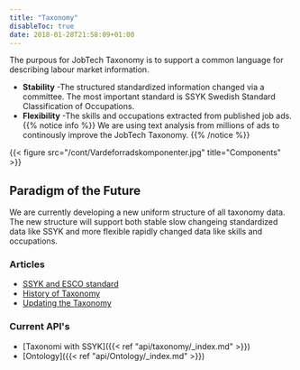 ```yaml
---
title: "Taxonomy"
disableToc: true
date: 2018-01-28T21:58:09+01:00
---
```


The purpous for JobTech Taxonomy is to support a common language for describing labour market information.

- **Stability** -The structured standardized information changed via a committee. The most important standard is SSYK Swedish Standard Classification of Occupations.
- **Flexibility** -The skills and occupations  extracted from published job ads. 
{{% notice info %}}
We are using text analysis from millions of ads to continously improve the JobTech Taxonomy.
{{% /notice %}}



{{< figure src="/cont/Vardeforradskomponenter.jpg" title="Components" >}}
## Paradigm of the Future
We are currently developing a new uniform structure of all taxonomy data. The new structure will support both stable slow changeing standardized data like SSYK and more flexible rapidly changed data like skills and occupations. 

### Articles
* [SSYK and ESCO standard](https://jobtechdev.se/whitepapers/SSYKochESCO)
* [History of Taxonomy](https://jobtechdev.se/whitepapers/Värdeförrådskomponentergenomåren)
* [Updating the Taxonomy](https://jobtechdev.se/whitepapers/Uppdatering%20av%20värdeförrådskomponenter)

### Current API's
* [Taxonomi with SSYK]({{< ref "api/taxonomy/_index.md" >}})
* [Ontology]({{< ref "api/Ontology/_index.md" >}})
